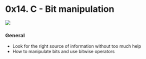 # 0x14. C - Bit manipulation
![](https://s3.amazonaws.com/intranet-projects-files/holbertonschool-low_level_programming/232/bitwise.PNG)
### General
-   Look for the right source of information without too much help
-   How to manipulate bits and use bitwise operators
